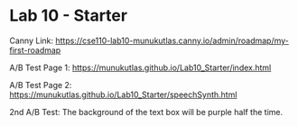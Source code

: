 # Lab 10 - Starter

Canny Link: https://cse110-lab10-munukutlas.canny.io/admin/roadmap/my-first-roadmap

A/B Test Page 1: https://munukutlas.github.io/Lab10_Starter/index.html

A/B Test Page 2: https://munukutlas.github.io/Lab10_Starter/speechSynth.html

2nd A/B Test: The background of the text box will be purple half the time.
